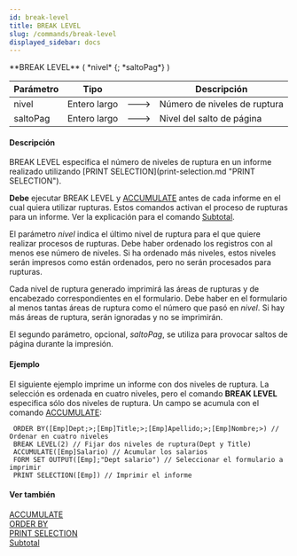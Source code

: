 ```yaml
---
id: break-level
title: BREAK LEVEL
slug: /commands/break-level
displayed_sidebar: docs
---
```


<!--REF #_command_.BREAK LEVEL.Syntax-->**BREAK LEVEL** ( *nivel* {; *saltoPag*} )<!-- END REF-->
<!--REF #_command_.BREAK LEVEL.Params-->
| Parámetro | Tipo |  | Descripción |
| --- | --- | --- | --- |
| nivel | Entero largo | &#x1F852; | Número de niveles de ruptura |
| saltoPag | Entero largo | &#x1F852; | Nivel del salto de página |

<!-- END REF-->

#### Descripción 

<!--REF #_command_.BREAK LEVEL.Summary-->BREAK LEVEL especifica el número de niveles de ruptura en un informe realizado utilizando [PRINT SELECTION](print-selection.md "PRINT SELECTION").<!-- END REF-->

**Debe** ejecutar BREAK LEVEL y [ACCUMULATE](accumulate.md "ACCUMULATE") antes de cada informe en el cual quiera utilizar rupturas. Estos comandos activan el proceso de rupturas para un informe. Ver la explicación para el comando [Subtotal](subtotal.md "Subtotal").

El parámetro *nivel* indica el último nivel de ruptura para el que quiere realizar procesos de rupturas. Debe haber ordenado los registros con al menos ese número de niveles. Si ha ordenado más niveles, estos niveles serán impresos como están ordenados, pero no serán procesados para rupturas.

Cada nivel de ruptura generado imprimirá las áreas de rupturas y de encabezado correspondientes en el formulario. Debe haber en el formulario al menos tantas áreas de ruptura como el número que pasó en *nivel*. Si hay más áreas de ruptura, serán ignoradas y no se imprimirán.

El segundo parámetro, opcional, *saltoPag*, se utiliza para provocar saltos de página durante la impresión. 

#### Ejemplo 

El siguiente ejemplo imprime un informe con dos niveles de ruptura. La selección es ordenada en cuatro niveles, pero el comando **BREAK LEVEL** especifica sólo dos niveles de ruptura. Un campo se acumula con el comando [ACCUMULATE](accumulate.md):

```4d
 ORDER BY([Emp]Dept;>;[Emp]Title;>;[Emp]Apellido;>;[Emp]Nombre;>) // Ordenar en cuatro niveles
 BREAK LEVEL(2) // Fijar dos niveles de ruptura(Dept y Title)
 ACCUMULATE([Emp]Salario) // Acumular los salarios
 FORM SET OUTPUT([Emp];"Dept salario") // Seleccionar el formulario a imprimir
 PRINT SELECTION([Emp]) // Imprimir el informe
```

#### Ver también 

[ACCUMULATE](accumulate.md)  
[ORDER BY](order-by.md)  
[PRINT SELECTION](print-selection.md)  
[Subtotal](subtotal.md)  